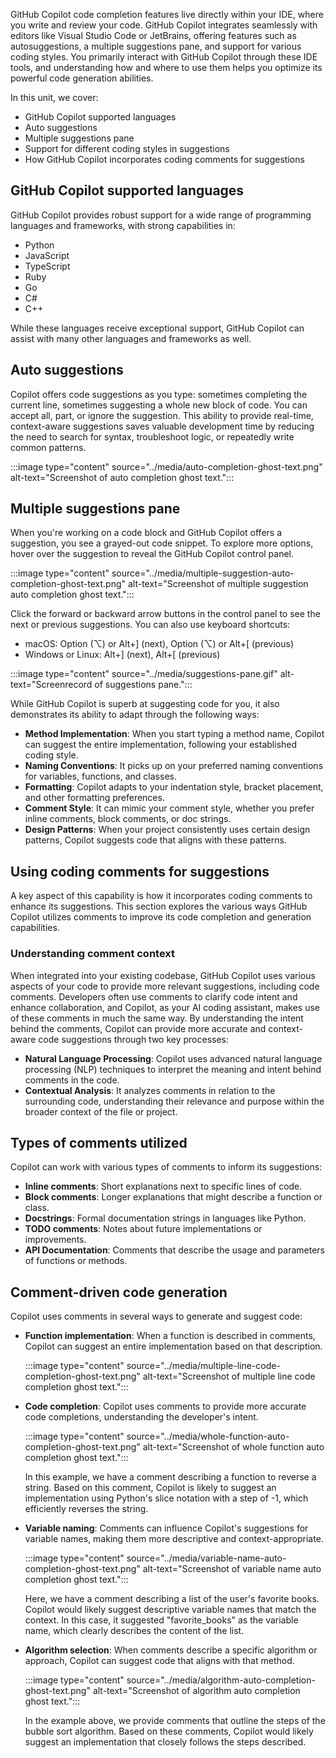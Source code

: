 GitHub Copilot code completion features live directly within your IDE, where you write and review your code. GitHub Copilot integrates seamlessly with editors like Visual Studio Code or JetBrains, offering features such as autosuggestions, a multiple suggestions pane, and support for various coding styles. You primarily interact with GitHub Copilot through these IDE tools, and understanding how and where to use them helps you optimize its powerful code generation abilities.

In this unit, we cover:

- GitHub Copilot supported languages 
- Auto suggestions
- Multiple suggestions pane
- Support for different coding styles in suggestions
- How GitHub Copilot incorporates coding comments for suggestions


## GitHub Copilot supported languages
GitHub Copilot provides robust support for a wide range of programming languages and frameworks, with strong capabilities in:

- Python
- JavaScript
- TypeScript
- Ruby
- Go
- C#
- C++

While these languages receive exceptional support, GitHub Copilot can assist with many other languages and frameworks as well.


## Auto suggestions
Copilot offers code suggestions as you type: sometimes completing the current line, sometimes suggesting a whole new block of code. You can accept all, part, or ignore the suggestion. This ability to provide real-time, context-aware suggestions saves valuable development time by reducing the need to search for syntax, troubleshoot logic, or repeatedly write common patterns.

:::image type="content" source="../media/auto-completion-ghost-text.png" alt-text="Screenshot of auto completion ghost text.":::


## Multiple suggestions pane
When you're working on a code block and GitHub Copilot offers a suggestion, you see a grayed-out code snippet. To explore more options, hover over the suggestion to reveal the GitHub Copilot control panel.

:::image type="content" source="../media/multiple-suggestion-auto-completion-ghost-text.png" alt-text="Screenshot of multiple suggestion auto completion ghost text.":::

Click the forward or backward arrow buttons in the control panel to see the next or previous suggestions. You can also use keyboard shortcuts:
  - macOS: Option (⌥) or Alt+] (next), Option (⌥) or Alt+[ (previous) 
  - Windows or Linux: Alt+] (next), Alt+[ (previous)

:::image type="content" source="../media/suggestions-pane.gif" alt-text="Screenrecord of suggestions pane.":::

While GitHub Copilot is superb at suggesting code for you, it also demonstrates its ability to adapt through the following ways:

- **Method Implementation**: When you start typing a method name, Copilot can suggest the entire implementation, following your established coding style.
- **Naming Conventions**: It picks up on your preferred naming conventions for variables, functions, and classes.
- **Formatting**: Copilot adapts to your indentation style, bracket placement, and other formatting preferences.
- **Comment Style**: It can mimic your comment style, whether you prefer inline comments, block comments, or doc strings.
- **Design Patterns**: When your project consistently uses certain design patterns, Copilot suggests code that aligns with these patterns.


## Using coding comments for suggestions
A key aspect of this capability is how it incorporates coding comments to enhance its suggestions. This section explores the various ways GitHub Copilot utilizes comments to improve its code completion and generation capabilities.

### Understanding comment context
When integrated into your existing codebase, GitHub Copilot uses various aspects of your code to provide more relevant suggestions, including code comments. Developers often use comments to clarify code intent and enhance collaboration, and Copilot, as your AI coding assistant, makes use of these comments in much the same way. By understanding the intent behind the comments, Copilot can provide more accurate and context-aware code suggestions through two key processes: 

- **Natural Language Processing**: Copilot uses advanced natural language processing (NLP) techniques to interpret the meaning and intent behind comments in the code.
- **Contextual Analysis**: It analyzes comments in relation to the surrounding code, understanding their relevance and purpose within the broader context of the file or project.


## Types of comments utilized
Copilot can work with various types of comments to inform its suggestions:
- **Inline comments**: Short explanations next to specific lines of code.
- **Block comments**: Longer explanations that might describe a function or class.
- **Docstrings**: Formal documentation strings in languages like Python.
- **TODO comments**: Notes about future implementations or improvements.
- **API Documentation**: Comments that describe the usage and parameters of functions or methods.


## Comment-driven code generation
Copilot uses comments in several ways to generate and suggest code:
- **Function implementation**: When a function is described in comments, Copilot can suggest an entire implementation based on that description.

   :::image type="content" source="../media/multiple-line-code-completion-ghost-text.png" alt-text="Screenshot of multiple line code completion ghost text.":::

- **Code completion**: Copilot uses comments to provide more accurate code completions, understanding the developer's intent.

   :::image type="content" source="../media/whole-function-auto-completion-ghost-text.png" alt-text="Screenshot of whole function  auto completion ghost text.":::

   In this example, we have a comment describing a function to reverse a string. Based on this comment, Copilot is likely to suggest an implementation using Python's slice notation with a step of -1, which efficiently reverses the string.

- **Variable naming**: Comments can influence Copilot's suggestions for variable names, making them more descriptive and context-appropriate.

   :::image type="content" source="../media/variable-name-auto-completion-ghost-text.png" alt-text="Screenshot of variable name auto completion ghost text.":::

   Here, we have a comment describing a list of the user's favorite books. Copilot would likely suggest descriptive variable names that match the context. In this case, it suggested "favorite_books" as the variable name, which clearly describes the content of the list.

- **Algorithm selection**: When comments describe a specific algorithm or approach, Copilot can suggest code that aligns with that method.

   :::image type="content" source="../media/algorithm-auto-completion-ghost-text.png" alt-text="Screenshot of algorithm auto completion ghost text.":::

   In the example above, we provide comments that outline the steps of the bubble sort algorithm. Based on these comments, Copilot would likely suggest an implementation that closely follows the steps described.
